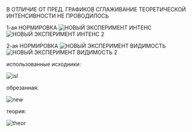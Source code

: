 В ОТЛИЧИЕ ОТ ПРЕД. ГРАФИКОВ СГЛАЖИВАНИЕ ТЕОРЕТИЧЕСКОЙ ИНТЕНСИВНОСТИ НЕ ПРОВОДИЛОСЬ


1-ая НОРМИРОВКА
![НОВЫЙ ЭКСПЕРИМЕНТ ИНТЕНС](https://github.com/user-attachments/assets/63af72d8-db57-475d-96f2-10329fb744be)
![НОВЫЙ ЭКСПЕРИМЕНТ ИНТЕНС 2](https://github.com/user-attachments/assets/55aa327a-e21f-4b62-ba76-0b2c009b9dea)


2-ая НОРМИРОВКА
![НОВЫЙ ЭКСПЕРИМЕНТ ВИДИМОСТЬ](https://github.com/user-attachments/assets/91dfc579-bc7a-43ed-ad5a-572be5c23c5d)
![НОВЫЙ ЭКСПЕРИМЕНТ ВИДИМОСТЬ 2](https://github.com/user-attachments/assets/dd6d4d02-c664-4b6e-a869-605031179d0a)


использованные исходники:

![isl](https://github.com/user-attachments/assets/ac85a385-eac7-4f89-9ce2-d3da4071ceae)

обрезанная:

![new](https://github.com/user-attachments/assets/676c5bd1-1385-49c4-a9ef-8171bac11797)

теория:

![theor](https://github.com/user-attachments/assets/01e35174-2d9e-489f-a363-e34775fcbfd5)
